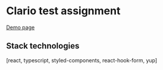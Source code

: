 # Clario test assignment

[Demo page](https://artemforsoff.github.io/clario-sign-in-web/dist/)

## Stack technologies

[react, typescript, styled-components, react-hook-form, yup]

